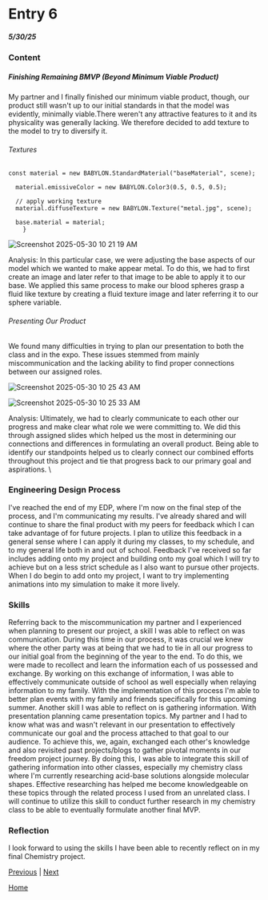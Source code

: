 # Entry 6
##### 5/30/25

### Content

##### Finishing Remaining BMVP (Beyond Minimum Viable Product)

My partner and I finally finished our minimum viable product, though, our product still wasn't up to our initial standards in that the model was evidently, minimally viable.There weren't any attractive features to it and its physicality was generally lacking. We therefore decided to add texture to the model to try to diversify it. 

###### Textures

``` JS
const material = new BABYLON.StandardMaterial("baseMaterial", scene);

  material.emissiveColor = new BABYLON.Color3(0.5, 0.5, 0.5);

  // apply working texture
  material.diffuseTexture = new BABYLON.Texture("metal.jpg", scene);

  base.material = material;
    }
```

![Screenshot 2025-05-30 10 21 19 AM](https://github.com/user-attachments/assets/0a521f8b-7e25-4686-89b4-7967c56cb5d7)

Analysis: In this particular case, we were adjusting the base aspects of our model which we wanted to make appear metal. To do this, we had to first create an image and later refer to that image to be able to apply it to our base. We applied this same process to make our blood spheres grasp a fluid like texture by creating a fluid texture image and later referring it to our sphere variable. 

###### Presenting Our Product

We found many difficulties in trying to plan our presentation to both the class and in the expo. These issues stemmed from mainly miscommunication and the lacking ability to find proper connections between our assigned roles.

![Screenshot 2025-05-30 10 25 43 AM](https://github.com/user-attachments/assets/f772aa56-c00b-47a1-968f-eb304b54a3be)

![Screenshot 2025-05-30 10 25 33 AM](https://github.com/user-attachments/assets/42024efa-ca61-4042-aad6-fe4cb04d9d68)

Analysis: Ultimately, we had to clearly communicate to each other our progress and make clear what role we were committing to. We did this through assigned slides which helped us the most in determining our connections and differences in formulating an overall product. Being able to identify our standpoints helped us to clearly connect our combined efforts throughout this project and tie that progress back to our primary goal and aspirations. \

### Engineering Design Process

I've reached the end of my EDP, where I'm now on the final step of the process, and I'm communicating my results. I've already shared and will continue to share the final product with my peers for feedback which I can take advantage of for future projects. I plan to utilize this feedback in a general sense where I can apply it during my classes, to my schedule, and to my general life both in and out of school. Feedback I've received so far includes adding onto my project and building onto my goal which I will try to achieve but on a less strict schedule as I also want to pursue other projects. When I do begin to add onto my project, I want to try implementing animations into my simulation to make it more lively. 

### Skills

Referring back to the miscommunication my partner and I experienced when planning to present our project, a skill I was able to reflect on was communication. During this time in our process, it was crucial we knew where the other party was at being that we had to tie in all our progress to our initial goal from the beginning of the year to the end. To do this, we were made to recollect and learn the information each of us possessed and exchange. By working on this exchange of information, I was able to effectively communicate outside of school as well especially when relaying information to my family. With the implementation of this process I'm able to better plan events with my family and friends specifically for this upcoming summer. Another skill I was able to reflect on is gathering information. With presentation planning came presentation topics. My partner and I had to know what was and wasn't relevant in our presentation to effectively communicate our goal and the process attached to that goal to our audience. To achieve this, we, again, exchanged each other's knowledge and also revisited past projects/blogs to gather pivotal moments in our freedom project journey. By doing this, I was able to integrate this skill of gathering information into other classes, especially my chemistry class where I'm currently researching acid-base solutions alongside molecular shapes. Effective researching has helped me become knowledgeable on these topics through the related process I used from an unrelated class. I will continue to utilize this skill to conduct further research in my chemistry class to be able to eventually formulate another final MVP.  

### Reflection

I look forward to using the skills I have been able to recently reflect on in my final Chemistry project.

[Previous](entry05.md) | [Next](entry07.md)

[Home](../README.md)
